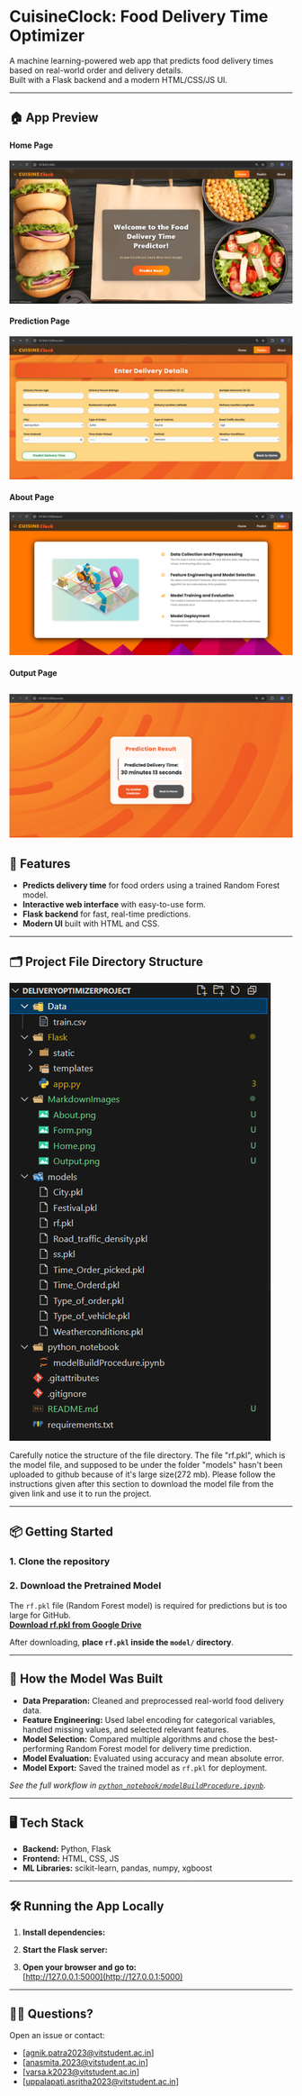 # **CuisineClock: Food Delivery Time Optimizer**

A machine learning-powered web app that predicts food delivery times based on real-world order and delivery details.  
Built with a Flask backend and a modern HTML/CSS/JS UI.

---

## 🏠 App Preview
#### **Home Page**
![Home Page](./MarkdownImages/Home.png)
#### **Prediction Page**
![Prediction Form](./MarkdownImages/Form.png)
#### **About Page**
![About Page](./MarkdownImages/About.png)
#### **Output Page**
![Output Page](./MarkdownImages/Output.png)
---

## 🚀 **Features**

- **Predicts delivery time** for food orders using a trained Random Forest model.
- **Interactive web interface** with easy-to-use form.
- **Flask backend** for fast, real-time predictions.
- **Modern UI** built with HTML and CSS.

---

## 🗂️ **Project File Directory Structure**
![File Directory Structure](./MarkdownImages/FileDirectory.png)

Carefully notice the structure of the file directory. The file "rf.pkl", which is the model file, and supposed to be under the folder "models" hasn't been uploaded to github because of it's large size(272 mb). Please follow the instructions given after this section to download the model file from the given link and use it to run the project.


---

## 📦 Getting Started

### 1. Clone the repository


### 2. Download the Pretrained Model

The `rf.pkl` file (Random Forest model) is required for predictions but is too large for GitHub.  
[**Download rf.pkl from Google Drive**](https://drive.google.com/file/d/1KvRlk09-F5--Ppm0xHVppUSsVQ2i317n/view?usp=drive_link)

After downloading, **place `rf.pkl` inside the `model/` directory**.

---

## 📝 How the Model Was Built

- **Data Preparation:** Cleaned and preprocessed real-world food delivery data.
- **Feature Engineering:** Used label encoding for categorical variables, handled missing values, and selected relevant features.
- **Model Selection:** Compared multiple algorithms and chose the best-performing Random Forest model for delivery time prediction.
- **Model Evaluation:** Evaluated using accuracy and mean absolute error.
- **Model Export:** Saved the trained model as `rf.pkl` for deployment.

*See the full workflow in [`python_notebook/modelBuildProcedure.ipynb`](python_notebook/modelBuildProcedure.ipynb).*

---

## 🖥️ Tech Stack

- **Backend:** Python, Flask
- **Frontend:** HTML, CSS, JS
- **ML Libraries:** scikit-learn, pandas, numpy, xgboost

---

## 🛠️ Running the App Locally

1. **Install dependencies:**

2. **Start the Flask server:**

3. **Open your browser and go to:**  
[http://127.0.0.1:5000](http://127.0.0.1:5000)

---


## 🙋‍♂️ Questions?

Open an issue or contact:
- [agnik.patra2023@vitstudent.ac.in]
- [anasmita.2023@vitstudent.ac.in]
- [varsa.k2023@vitstudent.ac.in]
- [uppalapati.asritha2023@vitstudent.ac.in]

